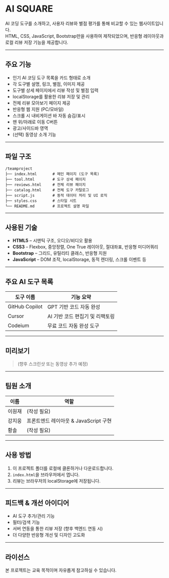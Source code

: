# AI SQUARE

AI 코딩 도구를 소개하고, 사용자 리뷰와 별점 평가를 통해 비교할 수 있는 웹사이트입니다.  
HTML, CSS, JavaScript, Bootstrap만을 사용하여 제작되었으며, 반응형 레이아웃과 로컬 리뷰 저장 기능을 제공합니다.

---

## 주요 기능

- 인기 AI 코딩 도구 목록을 카드 형태로 소개
- 각 도구별 설명, 링크, 별점, 이미지 제공
- 도구별 상세 페이지에서 리뷰 작성 및 별점 입력
- localStorage를 활용한 리뷰 저장 및 관리
- 전체 리뷰 모아보기 페이지 제공
- 반응형 웹 지원 (PC/모바일)
- 스크롤 시 내비게이션 바 자동 숨김/표시
- 맨 위/아래로 이동 C버튼
- 광고/사이드바 영역
- (선택) 동영상 소개 기능

---

## 파일 구조

```
/teamproject
├── index.html       # 메인 페이지 (도구 목록)
├── tool.html        # 도구 상세 페이지
├── reviews.html     # 전체 리뷰 페이지
├── catalog.html     # 전체 도구 카탈로그
├── script.js        # 동적 데이터 처리 및 UI 로직
├── styles.css       # 스타일 시트
└── README.md        # 프로젝트 설명 파일
```

---

## 사용된 기술

- **HTML5** – 시맨틱 구조, 오디오/비디오 활용
- **CSS3** – Flexbox, 중앙정렬, One True 레이아웃, 절대좌표, 반응형 미디어쿼리
- **Bootstrap** – 그리드, 유틸리티 클래스, 반응형 지원
- **JavaScript** – DOM 조작, localStorage, 동적 렌더링, 스크롤 이벤트 등

---

## 주요 AI 도구 목록

| 도구 이름         | 기능 요약                       |
|------------------|--------------------------------|
| GitHub Copilot   | GPT 기반 코드 자동 완성         |
| Cursor           | AI 기반 코드 편집기 및 리팩토링 |
| Codeium          | 무료 코드 자동 완성 도구        |

---

## 미리보기

> (향후 스크린샷 또는 동영상 추가 예정)

---

## 팀원 소개

| 이름   | 역할                                   |
|--------|----------------------------------------|
| 이원재 | (작성 필요)                            |
| 강지웅 | 프론트엔드 레이아웃 & JavaScript 구현  |
| 황솔   | (작성 필요)                            |

---

## 사용 방법

1. 이 프로젝트 폴더를 로컬에 클론하거나 다운로드합니다.
2. `index.html`을 브라우저에서 엽니다.
3. 리뷰는 브라우저의 localStorage에 저장됩니다.

---

## 피드백 & 개선 아이디어

- AI 도구 추가/관리 기능
- 필터/검색 기능
- 서버 연동을 통한 리뷰 저장 (향후 백엔드 연동 시)
- 더 다양한 반응형 개선 및 디자인 고도화

---

## 라이선스

본 프로젝트는 교육 목적이며 자유롭게 참고하실 수 있습니다.